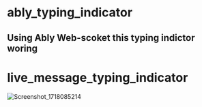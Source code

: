 # ably_typing_indicator

## Using Ably Web-scoket this typing indictor woring

# live_message_typing_indicator
![Screenshot_1718085214](https://github.com/SivaranjanVithushan/live_message_typing_indicator/assets/86180032/0045d1a3-2869-44a2-af31-ed71004a335e)


